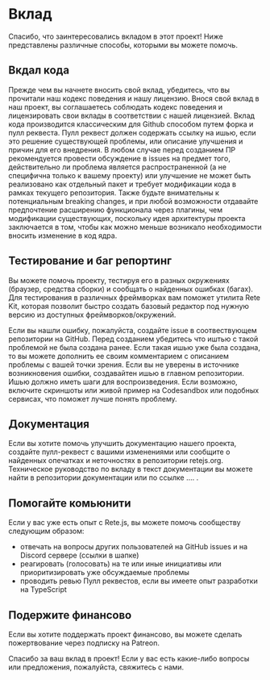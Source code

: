 # Вклад

Спасибо, что заинтересовались вкладом в этот проект!
Ниже представлены различные способы, которыми вы можете помочь.

## Вкдал кода

Прежде чем вы начнете вносить свой вклад, убедитесь, что вы прочитали наш кодекс поведения и нашу лицензию. Внося свой вклад в наш проект, вы соглашаетесь соблюдать кодекс поведения и лицензировать свои вклады в соответствии с нашей лицензией.
Вклад кода производится классическим для Github способом путем форка и пулл реквеста. Пулл реквест должен содержать ссылку на ишью, если это решение существующей проблемы, или описание улучшения и причин для его внедрения. В любом случае перед созданием ПР рекомендуется провести обсуждение в issues на предмет того, действительно ли проблема является распространенной (а не специфична только к вашему проекту) или улучшение не может быть реализовано как отдельный пакет и требует модификации кода в рамках текущего репозитория. Также будьте внимательны к потенциальным breaking changes, и при любой возможности отдавайте предпочтение расширению функционала через плагины, чем модификации существующих, поскольку идея архитектуры проекта заключается в том, чтобы как можно меньше возникало необходимости вносить изменение в код ядра.

## Тестирование и баг репортинг

Вы можете помочь проекту, тестируя его в разных окружениях (браузер, средства сборки) и сообщать о найденных ошибках (багах). Для тестирования в различных фреймворках вам поможет утилита Rete Kit, которая позволит быстро создать базовый редактор под нужную версию из доступных фреймворков/окружений.

Если вы нашли ошибку, пожалуйста, создайте issue в соотвествующем репозитории на GitHub. Перед созданием убедитесь что иштью с такой проблемой не была создана ранее. Если такая ишью уже была создана, то вы можете дополнить ее своим комментарием с описанием проблемы с вашей точки зрения.  Если вы не уверены в источнике возникновения ошибки, создавайтен ишью в главном репозитории. Ишью должно иметь шаги для воспроизведения.
Если возможно, включите скриншоты или живой пример на Codesandbox или подобных сервисах, что поможет лучше понять проблему.

## Документация

Если вы хотите помочь улучшить документацию нашего проекта, создайте пулл-реквест с вашими изменениями или сообщите о найденных опечатках и неточностях в репозитории retejs.org. Техническое руководство по вкладу в текст документации вы можете найти в репозитории документации или по ссылке .... .



## Помогайте комьюнити

Если у вас уже есть опыт с Rete.js, вы можете помочь сообществу следующим образом:

- отвечать на вопросы других пользователей на GitHub issues и на Discord сервере (ссылки в шапке)
- реагировать (голосовать) на те или иные инициативы или приоритизировать уже обсуждаемые проблемы
- проводить ревью Пулл реквестов, если вы имеете опыт разработки на TypeScript

## Подержите финансово

Если вы хотите поддержать проект финансово, вы можете сделать пожертвование через подписку на Patreon.

Спасибо за ваш вклад в проект! Если у вас есть какие-либо вопросы или предложения, пожалуйста, свяжитесь с нами.
